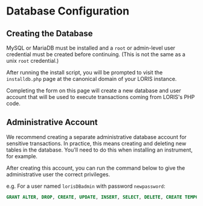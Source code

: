 # Database Configuration

## Creating the Database
MySQL or MariaDB must be installed and a `root` or admin-level user 
credential must be created before continuing. (This is not the same as a unix 
        `root` credential.) 

After running the install script, you will be prompted to visit the 
`installdb.php` page at the canonical domain of your LORIS instance.

Completing the form on this page will create a new database and user account
that will be used to execute transactions coming from LORIS's PHP code.

## Administrative Account

We recommend creating a separate administrative database account for sensitive
transactions. In practice, this means creating and deleting new tables in the
database. You'll need to do this when installing an instrument, for example.

After creating this account, you can run the command below to give
the administrative user the correct privileges.

e.g. For a user named `lorisDBadmin` with password `newpassword`:

```SQL
GRANT ALTER, DROP, CREATE, UPDATE, INSERT, SELECT, DELETE, CREATE TEMPORARY TABLES, LOCK TABLES  on $dbname.* to 'lorisDBadmin'@'$dbhost' IDENTIFIED BY 'newpassword' WITH GRANT OPTION;
```
